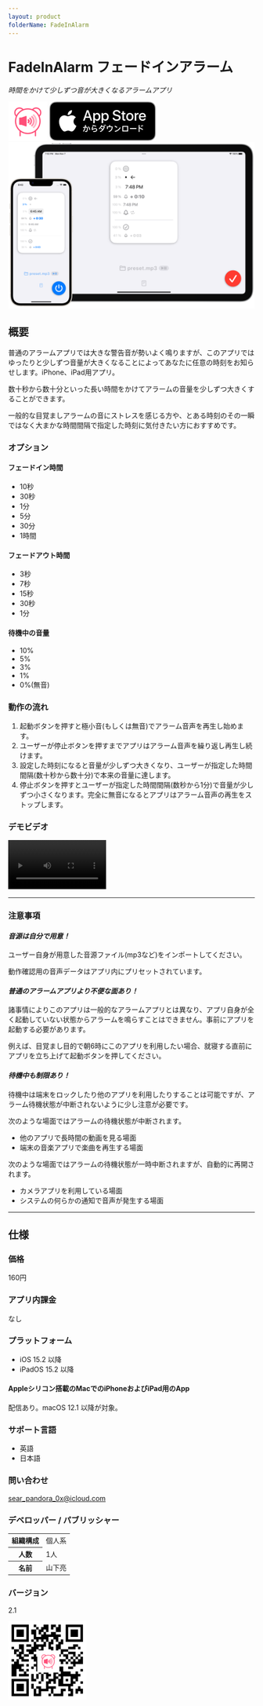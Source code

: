```yaml
---
layout: product
folderName: FadeInAlarm
---
```


FadeInAlarm フェードインアラーム
===============================
_時間をかけて少しずつ音が大きくなるアラームアプリ_

<img src="icon.png" width="80">

<a href="https://apps.apple.com/app/id1465336070" target="blank">
  <img src="appstore_badge.svg">
</a>

<img src="top1200w.png" width="600">

概要
-----------------------
普通のアラームアプリでは大きな警告音が勢いよく鳴りますが、このアプリではゆったりと少しずつ音量が大きくなることによってあなたに任意の時刻をお知らせします。iPhone、iPad用アプリ。

数十秒から数十分といった長い時間をかけてアラームの音量を少しずつ大きくすることができます。

一般的な目覚ましアラームの音にストレスを感じる方や、とある時刻のその一瞬ではなく大まかな時間間隔で指定した時刻に気付きたい方におすすめです。

### オプション
#### フェードイン時間
- 10秒
- 30秒
- 1分
- 5分
- 30分
- 1時間

#### フェードアウト時間
- 3秒
- 7秒
- 15秒
- 30秒
- 1分

#### 待機中の音量
- 10%
- 5%
- 3%
- 1%
- 0%(無音)

### 動作の流れ
1. 起動ボタンを押すと極小音(もしくは無音)でアラーム音声を再生し始めます。
2. ユーザーが停止ボタンを押すまでアプリはアラーム音声を繰り返し再生し続けます。
3. 設定した時刻になると音量が少しずつ大きくなり、ユーザーが指定した時間間隔(数十秒から数十分)で本来の音量に達します。
4. 停止ボタンを押すとユーザーが指定した時間間隔(数秒から1分)で音量が少しずつ小さくなります。完全に無音になるとアプリはアラーム音声の再生をストップします。

<h3 class="except_printing">デモビデオ</h3>
<video controls width="200" src="preview.mp4">
      Sorry, your browser doesn't support embedded videos.
</video>

* * *

### 注意事項
#### _音源は自分で用意！_
ユーザー自身が用意した音源ファイル(mp3など)をインポートしてください。

動作確認用の音声データはアプリ内にプリセットされています。

#### _普通のアラームアプリより不便な面あり！_
諸事情によりこのアプリは一般的なアラームアプリとは異なり、アプリ自身が全く起動していない状態からアラームを鳴らすことはできません。事前にアプリを起動する必要があります。

例えば、目覚まし目的で朝6時にこのアプリを利用したい場合、就寝する直前にアプリを立ち上げて起動ボタンを押してください。

#### _待機中も制限あり！_
待機中は端末をロックしたり他のアプリを利用したりすることは可能ですが、アラーム待機状態が中断されないように少し注意が必要です。

次のような場面ではアラームの待機状態が中断されます。
- 他のアプリで長時間の動画を見る場面
- 端末の音楽アプリで楽曲を再生する場面

次のような場面ではアラームの待機状態が一時中断されますが、自動的に再開されます。
- カメラアプリを利用している場面
- システムの何らかの通知で音声が発生する場面

* * *

仕様
-------
### 価格
160円

### アプリ内課金
なし

### プラットフォーム
- iOS 15.2 以降
- iPadOS 15.2 以降

#### Appleシリコン搭載のMacでのiPhoneおよびiPad用のApp
配信あり。macOS 12.1 以降が対象。

### サポート言語
- 英語
- 日本語

### 問い合わせ
sear_pandora_0x@icloud.com

### デベロッパー / パブリッシャー
<table>
<tr>
<th>組織構成</th>
<td>個人系</td>
</tr>
<tr>
<th>人数</th>
<td>1人</td>
</tr>
<tr>
<th>名前</th>
<td>山下亮</td>
</tr>
</table>

### バージョン
2.1

<a href="https://apps.apple.com/app/id1465336070" target="blank">
  <img src="qr-code.jpg" width="160">
</a>
